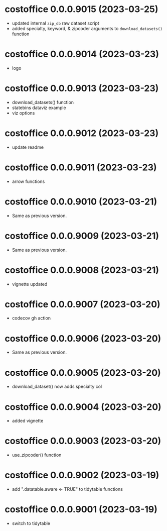 <!-- NEWS.md is maintained by https://cynkra.github.io/fledge, do not edit -->

# costoffice 0.0.0.9015 (2023-03-25)

* updated internal `zip_db` raw dataset script
* added specialty, keyword, & zipcoder arguments to `download_datasets()` function


# costoffice 0.0.0.9014 (2023-03-23)

* logo


# costoffice 0.0.0.9013 (2023-03-23)

* download_datasets() function
* statebins dataviz example
* viz options


# costoffice 0.0.0.9012 (2023-03-23)

* update readme


# costoffice 0.0.0.9011 (2023-03-23)

* arrow functions


# costoffice 0.0.0.9010 (2023-03-21)

- Same as previous version.


# costoffice 0.0.0.9009 (2023-03-21)

- Same as previous version.


# costoffice 0.0.0.9008 (2023-03-21)

* vignette updated


# costoffice 0.0.0.9007 (2023-03-20)

* codecov gh action


# costoffice 0.0.0.9006 (2023-03-20)

- Same as previous version.


# costoffice 0.0.0.9005 (2023-03-20)

* download_dataset() now adds specialty col


# costoffice 0.0.0.9004 (2023-03-20)

* added vignette


# costoffice 0.0.0.9003 (2023-03-20)

* use_zipcoder() function


# costoffice 0.0.0.9002 (2023-03-19)

* add ".datatable.aware <- TRUE" to tidytable functions


# costoffice 0.0.0.9001 (2023-03-19)

* switch to tidytable


